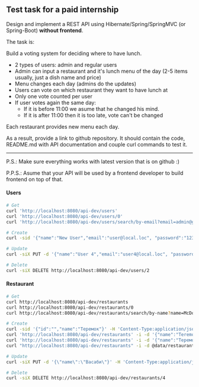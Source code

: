 ## Test task for a paid internship

Design and implement a REST API using Hibernate/Spring/SpringMVC (or Spring-Boot) **without frontend**.

The task is:

Build a voting system for deciding where to have lunch.

 * 2 types of users: admin and regular users
 * Admin can input a restaurant and it's lunch menu of the day (2-5 items usually, just a dish name and price)
 * Menu changes each day (admins do the updates)
 * Users can vote on which restaurant they want to have lunch at
 * Only one vote counted per user
 * If user votes again the same day:
    - If it is before 11:00 we asume that he changed his mind.
    - If it is after 11:00 then it is too late, vote can't be changed

Each restaurant provides new menu each day.

As a result, provide a link to github repository. It should contain the code, README.md with API documentation and couple curl commands to test it.

-----------------------------
P.S.: Make sure everything works with latest version that is on github :)

P.P.S.: Asume that your API will be used by a frontend developer to build frontend on top of that.

#### Users
```bash
# Get
curl 'http://localhost:8080/api-dev/users'
curl 'http://localhost:8080/api-dev/users/0'
curl 'http://localhost:8080/api-dev/users/search/by-email?email=admin@gmail.com'

# Create
curl -sid '{"name":"New User","email":"user@local.loc", "password":"12345", "roles" : ["ROLE_USER"]}' -H 'Content-Type:application/json;charset=UTF-8' http://localhost:8080/api-dev/users

# Update
curl -siX PUT -d '{"name":"User 4","email":"user4@local.loc", "password":"12345", "roles" : ["ROLE_USER"]}' -H 'Content-Type:application/json;charset=UTF-8' http://localhost:8080/api-dev/users/4

# Delete
curl -siX DELETE http://localhost:8080/api-dev/users/2
```

#### Restaurant
```bash
# Get
curl http://localhost:8080/api-dev/restaurants
curl http://localhost:8080/api-dev/restaurants/0
curl http://localhost:8080/api-dev/restaurants/search/by-name?name=McDonalds

# Create
curl -sid '{"id":"","name":"Теремок"}' -H 'Content-Type:application/json;charset=UTF-8' http://localhost:8080/api-dev/restaurants
curl 'http://localhost:8080/api-dev/restaurants' -i -d '{"name":"Teremok"}' -H 'Content-Type:application/json;charset=UTF-8'
curl 'http://localhost:8080/api-dev/restaurants' -i -d '{"name":"Теремок"}' -H 'Content-type: application/hal+json;charset=UTF-8'
curl "http://localhost:8080/api-dev/restaurants" -i -d @data/restaurant.json -H "Content-type:application/json;charset=UTF-8"

# Update
curl -siX PUT -d '{\"name\":\"Васаби\"}' -H 'Content-Type:application/json;charset=UTF-8' http://localhost:8080/api-dev/restaurants/3

# Delete
curl -siX DELETE http://localhost:8080/api-dev/restaurants/4
```


